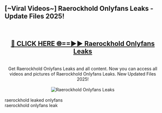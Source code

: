 <h2>[~Viral Videos~] Raerockhold Onlyfans Leaks - Update Files 2025!</h2>
<br>
<div align="center">
<h2><a href="https://betterlinks.top/A2PfLJ" rel="nofollow">🔴 CLICK HERE 🌐==►► Raerockhold Onlyfans Leaks</a></h2>
<br>
Get Raerockhold Onlyfans Leaks and all content. Now you can access all videos and pictures of Raerockhold Onlyfans Leaks. New Updated Files 2025!
<br>
<br>
<a href="https://betterlinks.top/A2PfLJ" rel="nofollow" data-target="animated-image.originalLink"><img src="https://i.ibb.co.com/WyWwxjT/player-gif2.gif" alt="Raerockhold Onlyfans Leaks" style="max-width: 100%; display: inline-block;" data-target="animated-image.originalImage"></a>
</div>
<br>
raerockhold leaked onlyfans<br>
raerockhold onlyfans leak